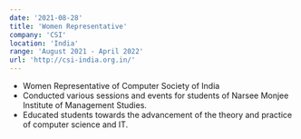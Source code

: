 ```yaml
---
date: '2021-08-28'
title: 'Women Representative'
company: 'CSI'
location: 'India'
range: 'August 2021 - April 2022'
url: 'http://csi-india.org.in/'
---
```


- Women Representative of Computer Society of India
- Conducted various sessions and events for students of Narsee Monjee Institute of Management Studies.
- Educated students towards the advancement of the theory and practice of computer science and IT.
